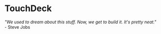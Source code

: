 TouchDeck
==

*"We used to dream about this stuff. Now, we get to build it. It's pretty neat."* - Steve Jobs

